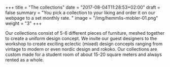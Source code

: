 +++
title = "The collections"
date = "2017-08-04T11:28:53+02:00"
draft = false
summary = "You pick a collection to your liking and order it on our webpage to a set monthly rate. "
image = "/img/hemmlis-mobler-01.png"
weight = "3"
+++

Our collections consist of 5-6 different pieces of furniture, meshed together to create a uniform design concept. We invite our guest designers to the workshop to create exciting eclectic (mixed) design concepts ranging from vintage to modern or even nordic design and rokoko. Our collections are custom made  for a student room of about  15-20 square meters and always rented as a whole. 